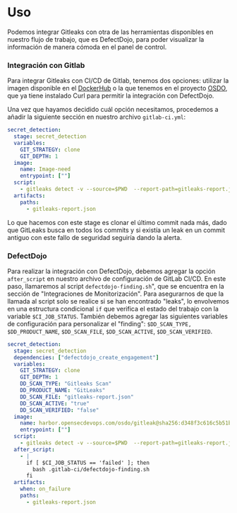 # Uso

Podemos integrar Gitleaks con otra de las herramientas disponibles en nuestro flujo de trabajo, que es DefectDojo, para poder visualizar la información de manera cómoda en el panel de control.

### Integración con Gitlab

Para integrar Gitleaks con CI/CD de Gitlab, tenemos dos opciones: utilizar la imagen disponible en el [DockerHub](https://hub.docker.com/r/zricethezav/gitleaks) o la que tenemos en el proyecto [OSDO](https://harbor.opensecdevops.com/harbor/projects/2/repositories/gitleak/artifacts-tab?publicAndNotLogged=yes), que ya tiene instalado Curl para permitir la integración con DefectDojo.

Una vez que hayamos decidido cuál opción necesitamos, procedemos a añadir la siguiente sección en nuestro archivo `gitlab-ci.yml`:

```yaml
secret_detection:
  stage: secret_detection
  variables:
    GIT_STRATEGY: clone
    GIT_DEPTH: 1
  image: 
    name: Image-need
    entrypoint: [""]
  script:
    - gitleaks detect -v --source=$PWD  --report-path=gitleaks-report.json
  artifacts:
    paths:
      - gitleaks-report.json

```

Lo que hacemos con este stage es clonar el último commit nada más, dado que GitLeaks busca en todos los commits y si existía un leak en un commit antiguo con este fallo de seguridad seguiría dando la alerta.

### DefectDojo

Para realizar la integración con DefectDojo, debemos agregar la opción `after_script` en nuestro archivo de configuración de GitLab CI/CD. En este paso, llamaremos al script `defectdojo-finding.sh`", que se encuentra en la sección de "Integraciones de Monitorización". Para asegurarnos de que la llamada al script solo se realice si se han encontrado "leaks", lo envolvemos en una estructura condicional `if` que verifica el estado del trabajo con la variable `$CI_JOB_STATUS`. También debemos agregar las siguientes variables de configuración para personalizar el "finding": `$DD_SCAN_TYPE,` `$DD_PRODUCT_NAME`, `$DD_SCAN_FILE`, `$DD_SCAN_ACTIVE`, `$DD_SCAN_VERIFIED`.

```yaml
secret_detection:
  stage: secret_detection
  dependencies: ["defectdojo_create_engagement"]
  variables:
    GIT_STRATEGY: clone
    GIT_DEPTH: 1
    DD_SCAN_TYPE: "Gitleaks Scan"
    DD_PRODUCT_NAME: "GitLeaks"
    DD_SCAN_FILE: "gitleaks-report.json"
    DD_SCAN_ACTIVE: "true"
    DD_SCAN_VERIFIED: "false"
  image: 
    name: harbor.opensecdevops.com/osdo/gitleak@sha256:d348f3c616c5b51b8e6bb1702484d6f293712be43fc81c3b97793f0886b7f95b
    entrypoint: [""]
  script:
    - gitleaks detect -v --source=$PWD  --report-path=gitleaks-report.json
  after_script:
    - |
      if [ $CI_JOB_STATUS == 'failed' ]; then
        bash .gitlab-ci/defectdojo-finding.sh
      fi
  artifacts:
    when: on_failure
    paths:
      - gitleaks-report.json
```

